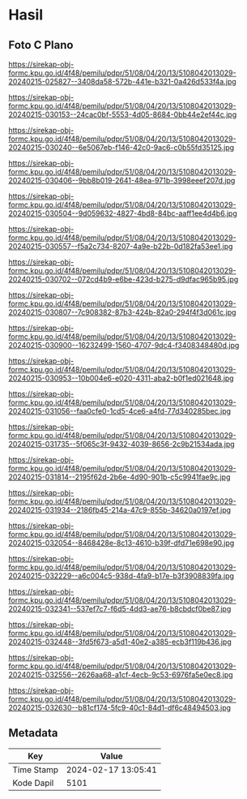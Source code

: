 # Hasil

## Foto C Plano

https://sirekap-obj-formc.kpu.go.id/4f48/pemilu/pdpr/51/08/04/20/13/5108042013029-20240215-025827--3408da58-572b-441e-b321-0a426d533f4a.jpg

https://sirekap-obj-formc.kpu.go.id/4f48/pemilu/pdpr/51/08/04/20/13/5108042013029-20240215-030153--24cac0bf-5553-4d05-8684-0bb44e2ef44c.jpg

https://sirekap-obj-formc.kpu.go.id/4f48/pemilu/pdpr/51/08/04/20/13/5108042013029-20240215-030240--6e5067eb-f146-42c0-9ac6-c0b55fd35125.jpg

https://sirekap-obj-formc.kpu.go.id/4f48/pemilu/pdpr/51/08/04/20/13/5108042013029-20240215-030406--9bb8b019-2641-48ea-971b-3998eeef207d.jpg

https://sirekap-obj-formc.kpu.go.id/4f48/pemilu/pdpr/51/08/04/20/13/5108042013029-20240215-030504--9d059632-4827-4bd8-84bc-aaff1ee4d4b6.jpg

https://sirekap-obj-formc.kpu.go.id/4f48/pemilu/pdpr/51/08/04/20/13/5108042013029-20240215-030557--f5a2c734-8207-4a9e-b22b-0d182fa53ee1.jpg

https://sirekap-obj-formc.kpu.go.id/4f48/pemilu/pdpr/51/08/04/20/13/5108042013029-20240215-030702--072cd4b9-e6be-423d-b275-d9dfac965b95.jpg

https://sirekap-obj-formc.kpu.go.id/4f48/pemilu/pdpr/51/08/04/20/13/5108042013029-20240215-030807--7c908382-87b3-424b-82a0-294f4f3d061c.jpg

https://sirekap-obj-formc.kpu.go.id/4f48/pemilu/pdpr/51/08/04/20/13/5108042013029-20240215-030900--16232499-1560-4707-9dc4-f3408348480d.jpg

https://sirekap-obj-formc.kpu.go.id/4f48/pemilu/pdpr/51/08/04/20/13/5108042013029-20240215-030953--10b004e6-e020-4311-aba2-b0f1ed021648.jpg

https://sirekap-obj-formc.kpu.go.id/4f48/pemilu/pdpr/51/08/04/20/13/5108042013029-20240215-031056--faa0cfe0-1cd5-4ce6-a4fd-77d340285bec.jpg

https://sirekap-obj-formc.kpu.go.id/4f48/pemilu/pdpr/51/08/04/20/13/5108042013029-20240215-031735--5f065c3f-9432-4039-8656-2c9b21534ada.jpg

https://sirekap-obj-formc.kpu.go.id/4f48/pemilu/pdpr/51/08/04/20/13/5108042013029-20240215-031814--2195f62d-2b6e-4d90-901b-c5c9941fae9c.jpg

https://sirekap-obj-formc.kpu.go.id/4f48/pemilu/pdpr/51/08/04/20/13/5108042013029-20240215-031934--2186fb45-214a-47c9-855b-34620a0197ef.jpg

https://sirekap-obj-formc.kpu.go.id/4f48/pemilu/pdpr/51/08/04/20/13/5108042013029-20240215-032054--8468428e-8c13-4610-b39f-dfd71e698e90.jpg

https://sirekap-obj-formc.kpu.go.id/4f48/pemilu/pdpr/51/08/04/20/13/5108042013029-20240215-032229--a6c004c5-938d-4fa9-b17e-b3f3908839fa.jpg

https://sirekap-obj-formc.kpu.go.id/4f48/pemilu/pdpr/51/08/04/20/13/5108042013029-20240215-032341--537ef7c7-f6d5-4dd3-ae76-b8cbdcf0be87.jpg

https://sirekap-obj-formc.kpu.go.id/4f48/pemilu/pdpr/51/08/04/20/13/5108042013029-20240215-032448--3fd5f673-a5d1-40e2-a385-ecb3f119b436.jpg

https://sirekap-obj-formc.kpu.go.id/4f48/pemilu/pdpr/51/08/04/20/13/5108042013029-20240215-032556--2626aa68-a1cf-4ecb-9c53-6976fa5e0ec8.jpg

https://sirekap-obj-formc.kpu.go.id/4f48/pemilu/pdpr/51/08/04/20/13/5108042013029-20240215-032630--b81cf174-5fc9-40c1-84d1-df6c48494503.jpg


## Metadata

| Key        | Value               |
| ---------- | ------------------- |
| Time Stamp | 2024-02-17 13:05:41 |
| Kode Dapil | 5101                |



